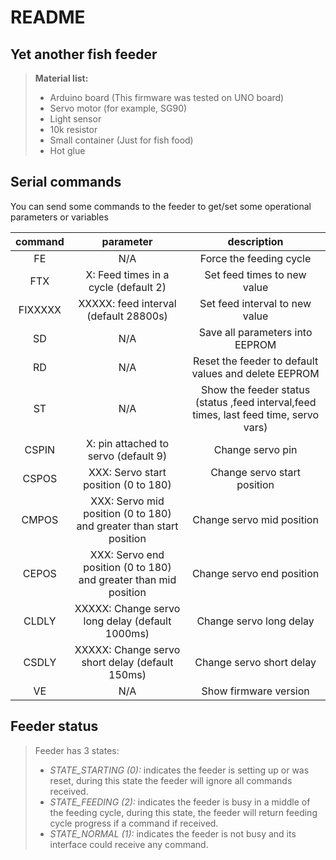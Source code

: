# README #

## Yet another fish feeder ##

> **Material list:**
>
> - Arduino board (This firmware was tested on UNO board)
> - Servo motor (for example, SG90)
> - Light sensor
> - 10k resistor
> - Small container (Just for fish food)
> - Hot glue

## Serial commands ##

You can send some commands to the feeder to get/set some operational parameters or variables

| command |                              parameter                              |                                     description                                    |
|:-------:|:-------------------------------------------------------------------:|:----------------------------------------------------------------------------------:|
|    FE   |                                 N/A                                 | Force the feeding cycle                                                             |
|   FTX   |            X: Feed times in a cycle (default 2)                     | Set feed times to new value                                                        |
| FIXXXXX |                XXXXX: feed interval (default 28800s)                | Set feed interval to new value                                                     |
|    SD   |                                 N/A                                 | Save all parameters into EEPROM                                                    |
|    RD   |                                 N/A                                 | Reset the feeder to default values and delete EEPROM                                   |
|    ST   |                                 N/A                                 | Show the feeder status  (status ,feed interval,feed times, last feed time, servo vars) |
|  CSPIN  |            X: pin attached to servo (default 9)                     | Change servo pin                                                                   |
|  CSPOS  |                 XXX: Servo start position (0 to 180)                | Change servo start position                                                        |
|  CMPOS  | XXX: Servo mid position (0 to 180) and  greater than start position | Change servo mid position                                                          |
|  CEPOS  | XXX: Servo end position (0 to 180) and  greater than mid position   | Change servo end position                                                          |
|  CLDLY  | XXXXX: Change servo long delay (default 1000ms)                     | Change servo long delay                                                            |
|  CSDLY  | XXXXX: Change servo short delay (default 150ms)                     | Change servo short delay                                                           |
|    VE   |                                 N/A                                 | Show firmware version                                                              |

## Feeder status ##

> Feeder has 3 states:
>
> - *STATE_STARTING (0):* indicates the feeder is setting up or was reset, during this state the feeder will ignore all commands received.
> - *STATE_FEEDING (2):* indicates the feeder is busy in a middle of the feeding cycle, during this state, the feeder will return feeding cycle progress if a command if received.
> - *STATE_NORMAL (1):* indicates the feeder is not busy and its interface could receive any command.
